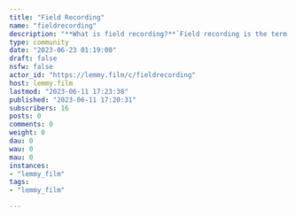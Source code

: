 ```yaml
---
title: "Field Recording" 
name: "fieldrecording"
description: "**What is field recording?**`Field recording is the term used for an audio recording produced outside a recording studio, and the term applies to recordings of both natural and human-produced sounds. It also applies to sound recordings like electromagnetic fields or vibrations using different microphones like a passive magnetic antenna for electromagnetic recordings or contact microphones. For underwater field recordings, a field recordist uses hydrophones to capture the sounds and/or movements of whales, or other aquatic organisms. These recordings are very useful for sound designers.` - [Wikipedia](https://en.wikipedia.org/wiki/Field_recording)"
type: community
date: "2023-06-23 01:19:00"
draft: false
nsfw: false
actor_id: "https://lemmy.film/c/fieldrecording"
host: lemmy.film
lastmod: "2023-06-11 17:23:38"
published: "2023-06-11 17:20:31"
subscribers: 16
posts: 0
comments: 0
weight: 0
dau: 0
wau: 0
mau: 0
instances:
- "lemmy_film"
tags: 
- "lemmy_film"

---
```

